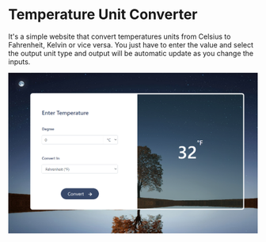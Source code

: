 # Temperature Unit Converter

It's a simple website that convert temperatures units from Celsius to Fahrenheit, Kelvin or vice versa. You just have to enter the value and select the output unit type and output will be automatic update as you change the inputs.

![Output Snip](./assets/output.png "This will be the final output")

